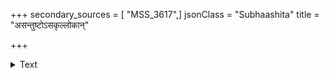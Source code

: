 +++
secondary_sources = [ "MSS_3617",]
jsonClass = "Subhaashita"
title = "असन्तुष्टोऽसकृल्लोकान्"

+++

<details><summary>Text</summary>

असंतुष्टोऽसकृल्लोकान् आप्नोत्यपि सुरेश्वरः।  
अकिंचनोऽपि संतुष्टः शेते सर्वाङ्गविज्वरः॥
</details>
